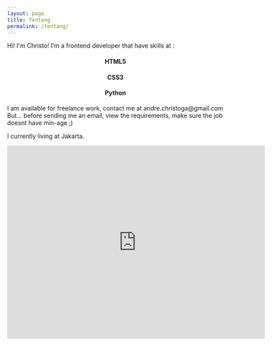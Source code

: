 ```yaml
---
layout: page
title: Tentang
permalink: /tentang/
---
```


Hi! I'm Christo!
I'm a frontend developer that have skills at :

<div class="mdl-grid" align="center">
  <div class="mdl-cell mdl-cell--4-col">
  	<i class="fa fa-html5 fa-4x"></i>
  	<h4>HTML5</h4>
  </div>
  <div class="mdl-cell mdl-cell--4-col">
  	<i class="fa fa-css3 fa-4x"></i>
  	<h4>CSS3</h4>	
  </div>
  <div class="mdl-cell mdl-cell--4-col">
  	<i class="fa fa-terminal fa-4x"></i>
  	<h4>Python</h4>
  </div>
</div>
<center><canvas id="skills" width="250" height="250"></canvas></center>
I am available for freelance work, contact me at andre.christoga@gmail.com
But... before sending me an email, 
view the requirements, make sure the job doesnt have min-age ;)

I currently living at Jakarta.
<iframe src="https://www.google.com/maps/embed?pb=!1m18!1m12!1m3!1d3966.7805735632382!2d106.91437185008911!3d-6.16013549551814!2m3!1f0!2f0!3f0!3m2!1i1024!2i768!4f13.1!3m3!1m2!1s0x2e698acc410ed719%3A0x87195a50598a8260!2sJl.+Raya+Pegangsaan+Dua%2C+Klp.+Gading%2C+Kota+Jkt+Utara%2C+Daerah+Khusus+Ibukota+Jakarta!5e0!3m2!1sen!2sid!4v1449824427822" width="600" height="450" frameborder="0" style="border:0" allowfullscreen></iframe>



